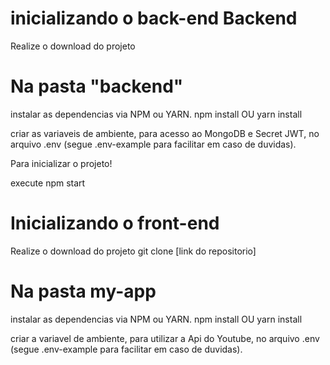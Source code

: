 # inicializando o back-end Backend 
Realize o download do projeto

# Na pasta "backend" 
instalar as dependencias via NPM ou YARN.
npm install OU yarn install

criar as variaveis de ambiente, para acesso ao MongoDB e Secret JWT, no arquivo .env (segue .env-example para facilitar em caso de duvidas).

Para inicializar o projeto!

 execute npm start

# Inicializando o front-end

Realize o download do projeto
git clone [link do repositorio]

# Na pasta my-app

instalar as dependencias via NPM ou YARN.
npm install OU yarn install

criar a variavel de ambiente, para utilizar a Api do Youtube, no arquivo .env (segue .env-example para facilitar em caso de duvidas).